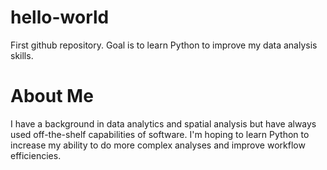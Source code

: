 # hello-world
First github repository. 
Goal is to learn Python to improve my data analysis skills.

# About Me

I have a background in data analytics and spatial analysis but have always used off-the-shelf capabilities of software. I'm hoping to learn Python to increase my ability to do more complex analyses and improve workflow efficiencies. 
